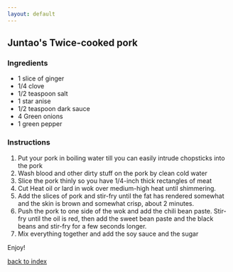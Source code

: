 ```yaml
---
layout: default
---
```


<!---
This is a comment. Note the triple dash to start, but double to end
-->

## Juntao's Twice-cooked pork
<!---
Put your name or github username somewhere
-->


### Ingredients
- 1 slice of ginger
- 1/4 clove
- 1/2 teaspoon salt
- 1 star anise
- 1/2 teaspoon dark sauce
- 4 Green onions
- 1 green pepper 

### Instructions
1. Put your pork in boiling water till you can easily intrude chopsticks into the pork
2. Wash blood and other dirty stuff on the pork by clean cold water 
3. Slice the pork thinly so you have 1/4-inch thick rectangles of meat
4. Cut Heat oil or lard in wok over medium-high heat until shimmering. 
5. Add the slices of pork and stir-fry until the fat has rendered somewhat and the skin is brown and somewhat crisp, about 2 minutes. 
6. Push the pork to one side of the wok and add the chili bean paste. Stir-fry until the oil is red, 
then add the sweet bean paste and the black beans and stir-fry for a few seconds longer. 
7. Mix everything together and add the soy sauce and the sugar



Enjoy!

<!--
Keep this link to return to the index
-->
[back to index](../)